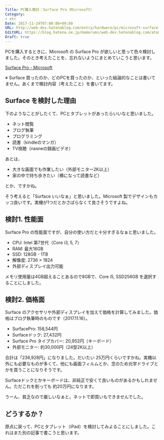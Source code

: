 ```yaml
---
Title: PC購入検討：Surface Pro（Microsoft）
Category:
- etc
Date: 2017-11-24T07:00:00+09:00
URL: http://web-dev.hatenablog.com/entry/hardware/pc/microsoft-surface-pro
EditURL: https://blog.hatena.ne.jp/mamorums/web-dev.hatenablog.com/atom/entry/8599973812318496937
Draft: true
---
```


PCを購入するときに、Microsoft の Surface Pro が欲しいと思って色々検討しました。そのとき考えたことを、忘れないようにまとめていこうと思います。

[Surface Pro - Microsoft](https://www.microsoft.com/ja-jp/surface/devices/surface-pro/overview)


※ Surface 買ったのか、どのPCを買ったのか、といった結論的なことは書いてません。あくまで検討内容（考えたこと）を書いてます。


## Surface を検討した理由
下のようなことがしたくて、PCとタブレットがあったらいいなと思いました。

- ネット閲覧
- ブログ執筆
- プログラミング
- 読書（kindleのマンガ）
- TV視聴（nasneの録画ビデオ）

あとは、

- 大きな画面でも作業したい（外部モニター2K以上）
- 家の中で持ち歩きたい（横になって読書など）

とか、ですかね。

そう考えると「Surface いいなぁ」と思いました。Microsoft 製でデザインもカッコ良いです。実機が1つだとかさばらなくて良さそうですよね。


## 検討1. 性能面
Surface Pro の性能面ですが、自分の使い方だと十分すぎるなぁと思いました。

- CPU: Intel 第7世代（Core i3, 5, 7）
- RAM: 最大16GB
- SSD: 128GB - 1TB
- 解像度: 2736 × 1824
- 外部ディスプレイ出力可能

メモリ使用量は4GB超えることあるので8GBで、Core i5,  SSD256GB を選択することにしました。


## 検討2. 価格面
Surface のアクセサリや外部ディスプレイを加えて価格を計算してみました。価格はブログ執筆時のものです（2017.11.16）。

- SurfacePro: 158,544円
- Surfaceドック: 27,432円
- Surface Pro タイプカバー: 20,952円（キーボード）
- 外部モニター: 約30,000円（24型2K以上）

合計は「236,928円」になりました。だいたい 25万円くらいですかね。実機以外にも必要なものが多くて、他にも画面フィルムとか、念のため光学ドライブとかを買うことになりそうです。

Surfaceドックとかキーボードは、非純正で安くて良いものがあるかもしれません。ただこれを削っても 約20万円になります。

うーん、貧乏なので厳しいなぁと。ネットで即買いもできませんでした。


## どうするか？
原点に戻って、PCとタブレット（iPad）を検討してみよることにしました。これはまた別の記事で書こうと思います。
